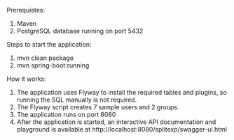 Prerequistes:

1. Maven
2. PostgreSQL database running on port 5432

Steps to start the application:

1. mvn clean package
2. mvn spring-boot:running


How it works:

1. The application uses Flyway to install the required tables and plugins, so running the SQL manually is not required.
2. The Flyway script creates 7 sample users and 2 groups.
3. The application runs on port 8080
4. After the application is started, an interactive API documentation and playground is available at http://localhost:8080/splitexp/swagger-ui.html